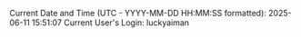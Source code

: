 Current Date and Time (UTC - YYYY-MM-DD HH:MM:SS formatted): 2025-06-11 15:51:07
Current User's Login: luckyaiman
